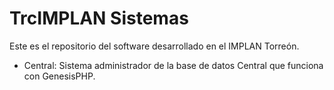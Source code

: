 
# TrcIMPLAN Sistemas

Este es el repositorio del software desarrollado en el IMPLAN Torreón.

* Central: Sistema administrador de la base de datos Central que funciona con GenesisPHP.
